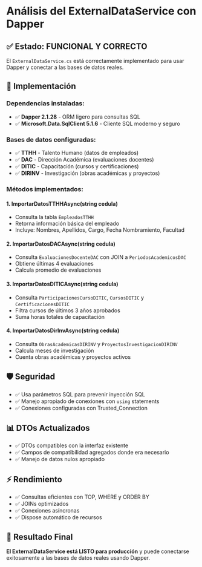 # Análisis del ExternalDataService con Dapper

## ✅ Estado: FUNCIONAL Y CORRECTO

El `ExternalDataService.cs` está correctamente implementado para usar Dapper y conectar a las bases de datos reales.

## 🔧 Implementación

### Dependencias instaladas:

- ✅ **Dapper 2.1.28** - ORM ligero para consultas SQL
- ✅ **Microsoft.Data.SqlClient 5.1.6** - Cliente SQL moderno y seguro

### Bases de datos configuradas:

- ✅ **TTHH** - Talento Humano (datos de empleados)
- ✅ **DAC** - Dirección Académica (evaluaciones docentes)
- ✅ **DITIC** - Capacitación (cursos y certificaciones)
- ✅ **DIRINV** - Investigación (obras académicas y proyectos)

### Métodos implementados:

#### 1. ImportarDatosTTHHAsync(string cedula)

- Consulta la tabla `EmpleadosTTHH`
- Retorna información básica del empleado
- Incluye: Nombres, Apellidos, Cargo, Fecha Nombramiento, Facultad

#### 2. ImportarDatosDACAsync(string cedula)

- Consulta `EvaluacionesDocenteDAC` con JOIN a `PeriodosAcademicosDAC`
- Obtiene últimas 4 evaluaciones
- Calcula promedio de evaluaciones

#### 3. ImportarDatosDITICAsync(string cedula)

- Consulta `ParticipacionesCursoDITIC`, `CursosDITIC` y `CertificacionesDITIC`
- Filtra cursos de últimos 3 años aprobados
- Suma horas totales de capacitación

#### 4. ImportarDatosDirInvAsync(string cedula)

- Consulta `ObrasAcademicasDIRINV` y `ProyectosInvestigacionDIRINV`
- Calcula meses de investigación
- Cuenta obras académicas y proyectos activos

## 🛡️ Seguridad

- ✅ Usa parámetros SQL para prevenir inyección SQL
- ✅ Manejo apropiado de conexiones con `using` statements
- ✅ Conexiones configuradas con Trusted_Connection

## 📊 DTOs Actualizados

- ✅ DTOs compatibles con la interfaz existente
- ✅ Campos de compatibilidad agregados donde era necesario
- ✅ Manejo de datos nulos apropiado

## ⚡ Rendimiento

- ✅ Consultas eficientes con TOP, WHERE y ORDER BY
- ✅ JOINs optimizados
- ✅ Conexiones asíncronas
- ✅ Dispose automático de recursos

## 🎯 Resultado Final

**El ExternalDataService está LISTO para producción** y puede conectarse exitosamente a las bases de datos reales usando Dapper.
